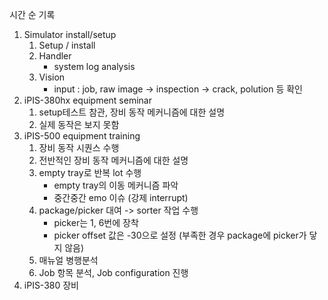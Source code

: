 시간 순 기록
1. Simulator install/setup
	1) Setup / install
	2) Handler
		- system log analysis
	3) Vision
		- input : job, raw image -> inspection -> crack, polution 등 확인
2. iPIS-380hx equipment seminar
	1) setup테스트 참관, 장비 동작 메커니즘에 대한 설명
	2) 실제 동작은 보지 못함
3. iPIS-500 equipment training
	1) 장비 동작 시퀀스 수행
	2) 전반적인 장비 동작 메커니즘에 대한 설명
	3) empty tray로 반복 lot 수행
		- empty tray의 이동 메커니즘 파악
		- 중간중간 emo 이슈 (강제 interrupt)
	4) package/picker 대여 -> sorter 작업 수행
		- picker는 1, 6번에 장착
		- picker offset 값은 -30으로 설정 (부족한 경우 package에 picker가 닿지 않음)
	5) 매뉴얼 병행분석
	6) Job 항목 분석, Job configuration 진행
4. iPIS-380 장비 